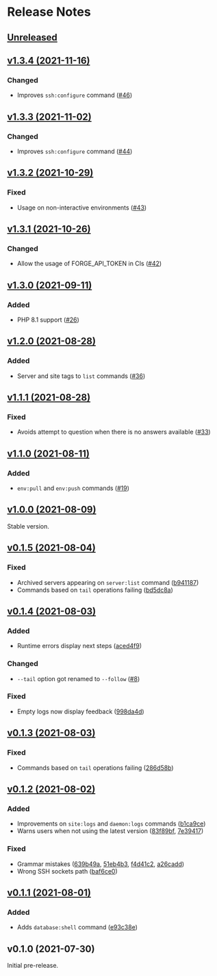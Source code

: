 # Release Notes

## [Unreleased](https://github.com/laravel/forge-cli/compare/v1.3.4...master)

## [v1.3.4 (2021-11-16)](https://github.com/laravel/forge-cli/compare/v1.3.3...v1.3.4)

### Changed
- Improves `ssh:configure` command ([#46](https://github.com/laravel/forge-cli/pull/46))


## [v1.3.3 (2021-11-02)](https://github.com/laravel/forge-cli/compare/v1.3.2...v1.3.3)

### Changed
- Improves `ssh:configure` command ([#44](https://github.com/laravel/forge-cli/pull/44))


## [v1.3.2 (2021-10-29)](https://github.com/laravel/forge-cli/compare/v1.3.1...v1.3.2)

### Fixed
- Usage on non-interactive environments ([#43](https://github.com/laravel/forge-cli/pull/43))


## [v1.3.1 (2021-10-26)](https://github.com/laravel/forge-cli/compare/v1.3.0...v1.3.1)

### Changed
- Allow the usage of FORGE_API_TOKEN in CIs ([#42](https://github.com/laravel/forge-cli/pull/42))


## [v1.3.0 (2021-09-11)](https://github.com/laravel/forge-cli/compare/v1.2.0...v1.3.0)

### Added
- PHP 8.1 support ([#26](https://github.com/laravel/forge-cli/pull/26))


## [v1.2.0 (2021-08-28)](https://github.com/laravel/forge-cli/compare/v1.1.1...v1.2.0)

### Added
- Server and site tags to `list` commands ([#36](https://github.com/laravel/forge-cli/pull/36))


## [v1.1.1 (2021-08-28)](https://github.com/laravel/forge-cli/compare/v1.1.0...v1.1.1)

### Fixed
- Avoids attempt to question when there is no answers available ([#33](https://github.com/laravel/forge-cli/pull/33))


## [v1.1.0 (2021-08-11)](https://github.com/laravel/forge-cli/compare/v1.0.0...v1.1.0)

### Added
- `env:pull` and `env:push` commands ([#19](https://github.com/laravel/forge-cli/pull/19))


## [v1.0.0 (2021-08-09)](https://github.com/laravel/forge-cli/compare/v0.1.5...v1.0.0)

Stable version.


## [v0.1.5 (2021-08-04)](https://github.com/laravel/forge-cli/compare/v0.1.4...v0.1.5)

### Fixed
- Archived servers appearing on `server:list` command ([b941187](https://github.com/laravel/forge-cli/commit/b94118770b2344b6cacf2fb13f9dbcc027be0375))
- Commands based on `tail` operations failing ([bd5dc8a](https://github.com/laravel/forge-cli/commit/bd5dc8a878192326f320b48ad55b0f9db08b2888))


## [v0.1.4 (2021-08-03)](https://github.com/laravel/forge-cli/compare/v0.1.3...v0.1.4)

### Added
- Runtime errors display next steps ([aced4f9](https://github.com/laravel/forge-cli/commit/aced4f9d7f50fa22e683ce49111d56d7e14ac3ab))

### Changed
- `--tail` option got renamed to `--follow` ([#8](https://github.com/laravel/forge-cli/pull/8))

### Fixed
- Empty logs now display feedback ([998da4d](https://github.com/laravel/forge-cli/commit/998da4d145c83b89bdef01c838391adc7c8c9fb6))


## [v0.1.3 (2021-08-03)](https://github.com/laravel/forge-cli/compare/v0.1.2...v0.1.3)

### Fixed
- Commands based on `tail` operations failing ([286d58b](https://github.com/laravel/forge-cli/commit/286d58b38f78c2cb429d2bc83892bf024be01c83))


## [v0.1.2 (2021-08-02)](https://github.com/laravel/forge-cli/compare/v0.1.1...v0.1.2)

### Added
- Improvements on `site:logs` and `daemon:logs` commands ([b1ca9ce](https://github.com/laravel/forge-cli/commit/b1ca9ce90a318c28d0a8423396ffd6b19025c68c))
- Warns users when not using the latest version ([83f89bf](https://github.com/laravel/forge-cli/commit/83f89bf615f3f71b4f2c1f8231835ea5f451e08a), [7e39417](https://github.com/laravel/forge-cli/commit/7e39417b713867bc060715a03b535843c69e67ad))

### Fixed
- Grammar mistakes ([639b49a](https://github.com/laravel/forge-cli/commit/639b49a56e0b6238f84a569c63bd55ffb025d876), [51eb4b3](https://github.com/laravel/forge-cli/commit/51eb4b3fff921c64e0e693c7370c552726dceff1), [f4d41c2](https://github.com/laravel/forge-cli/commit/f4d41c2d67939f42566ab11b446a7e51a7e836ce), [a26cadd](https://github.com/laravel/forge-cli/commit/a26cadddb14f305b36a9cd0594c1ae6f2bc1e4bc))
- Wrong SSH sockets path ([baf6ce0](https://github.com/laravel/forge-cli/commit/baf6ce05bfb9471631736ffd81d1d2809d47e206))


## [v0.1.1 (2021-08-01)](https://github.com/laravel/forge-cli/compare/v0.1.0...v0.1.1)

### Added
- Adds `database:shell` command ([e93c38e](https://github.com/laravel/forge-cli/commit/e93c38e7f5cdcc6e41b9a0b477574e1caf3d581d))


## v0.1.0 (2021-07-30)

Initial pre-release.
